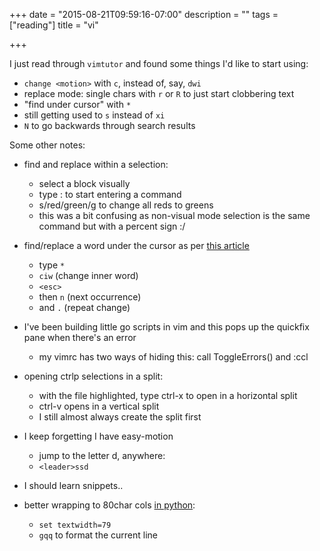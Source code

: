 +++
date = "2015-08-21T09:59:16-07:00"
description = ""
tags = ["reading"]
title = "vi"

+++

I just read through `vimtutor` and found some things I'd like to start using:

* `change <motion>` with `c`, instead of, say, `dwi`
* replace mode: single chars with `r` or `R` to just start clobbering text
* "find under cursor" with `*`
* still getting used to `s` instead of `xi`
* `N` to go backwards through search results

Some other notes:

* find and replace within a selection:
  * select a block visually
  * type : to start entering a command
  * s/red/green/g to change all reds to greens
  * this was a bit confusing as non-visual mode selection is the same command but with a percent sign :/

* find/replace a word under the cursor
as per [this article](http://vim.wikia.com/wiki/Search_and_replace_the_word_under_the_cursor)
  * type `*`
  * `ciw` (change inner word)
  * `<esc>`
  * then `n` (next occurrence)
  * and `.` (repeat change)

* I've been building little go scripts in vim and this pops up the quickfix pane when there's an error
  * my vimrc has two ways of hiding this: call ToggleErrors() and :ccl

* opening ctrlp selections in a split:
  * with the file highlighted, type ctrl-x to open in a horizontal split
  * ctrl-v opens in a vertical split
  * I still almost always create the split first

* I keep forgetting I have easy-motion
  * jump to the letter d, anywhere:
  * `<leader>ssd`

* I should learn snippets..

* better wrapping to 80char cols [in python](http://stackoverflow.com/questions/3033423):
  * `set textwidth=79`
  * `gqq` to format the current line
